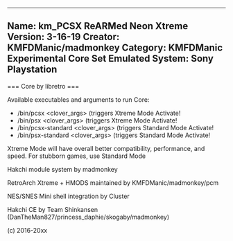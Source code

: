 -----------------------
Name: km_PCSX ReARMed Neon Xtreme
Version: 3-16-19
Creator: KMFDManic/madmonkey
Category: KMFDManic Experimental Core Set
Emulated System: Sony Playstation 
-----------------------
=== Core by libretro ===

Available executables and arguments to run Core:
- /bin/pcsx <rom> <clover_args> (triggers Xtreme Mode Activate!
- /bin/psx <rom> <clover_args> (triggers Xtreme Mode Activate!
- /bin/pcsx-standard <rom> <clover_args> (triggers Standard Mode Activate!
- /bin/psx-standard <rom> <clover_args> (triggers Standard Mode Activate!

Xtreme Mode will have overall better compatibility, performance, and speed.  For stubborn games, use Standard Mode

Hakchi module system by madmonkey

RetroArch Xtreme + HMODS maintained by KMFDManic/madmonkey/pcm

NES/SNES Mini shell integration by Cluster

Hakchi CE by Team Shinkansen (DanTheMan827/princess_daphie/skogaby/madmonkey)

(c) 2016-20xx
